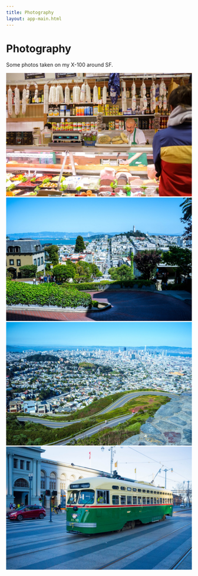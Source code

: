 ```yaml
---
title: Photography
layout: app-main.html
---
```


# Photography

<p class='intro'>
  Some photos taken on my X-100 around SF.
</p>

<div class='img'>
  <img class='img-fluid' src='/images/photos/X100-2018/2018-02-24-molinari.jpg' srcset='/images/photos/X100-2018/2018-02-24-molinari@2x.jpg 2x' alt=''>
</div>

<div class='img'>
  <img class='img-fluid' src='/images/photos/X100-2018/2018-04-08-lombard.jpg' srcset='/images/photos/X100-2018/2018-04-08-lombard@2x.jpg 2x' alt=''>
</div>

<div class='img'>
  <img class='img-fluid' src='/images/photos/X100-2018/2018-04-14-twin-peaks.jpg' srcset='/images/photos/X100-2018/2018-04-14-twin-peaks@2x.jpg 2x' alt=''>
</div>

<div class='img'>
  <img class='img-fluid' src='/images/photos/X100-2018/2018-03-27-f-market.jpg' srcset='/images/photos/X100-2018/2018-03-27-f-market@2x.jpg 2x' alt=''>
</div>


